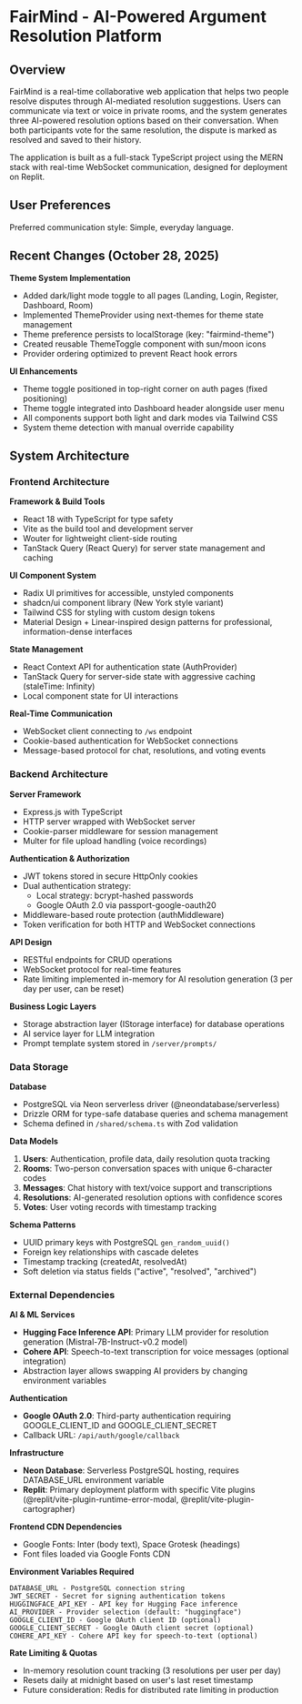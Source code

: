 # FairMind - AI-Powered Argument Resolution Platform

## Overview

FairMind is a real-time collaborative web application that helps two people resolve disputes through AI-mediated resolution suggestions. Users can communicate via text or voice in private rooms, and the system generates three AI-powered resolution options based on their conversation. When both participants vote for the same resolution, the dispute is marked as resolved and saved to their history.

The application is built as a full-stack TypeScript project using the MERN stack with real-time WebSocket communication, designed for deployment on Replit.

## User Preferences

Preferred communication style: Simple, everyday language.

## Recent Changes (October 28, 2025)

**Theme System Implementation**
- Added dark/light mode toggle to all pages (Landing, Login, Register, Dashboard, Room)
- Implemented ThemeProvider using next-themes for theme state management
- Theme preference persists to localStorage (key: "fairmind-theme")
- Created reusable ThemeToggle component with sun/moon icons
- Provider ordering optimized to prevent React hook errors

**UI Enhancements**
- Theme toggle positioned in top-right corner on auth pages (fixed positioning)
- Theme toggle integrated into Dashboard header alongside user menu
- All components support both light and dark modes via Tailwind CSS
- System theme detection with manual override capability

## System Architecture

### Frontend Architecture

**Framework & Build Tools**
- React 18 with TypeScript for type safety
- Vite as the build tool and development server
- Wouter for lightweight client-side routing
- TanStack Query (React Query) for server state management and caching

**UI Component System**
- Radix UI primitives for accessible, unstyled components
- shadcn/ui component library (New York style variant)
- Tailwind CSS for styling with custom design tokens
- Material Design + Linear-inspired design patterns for professional, information-dense interfaces

**State Management**
- React Context API for authentication state (AuthProvider)
- TanStack Query for server-side state with aggressive caching (staleTime: Infinity)
- Local component state for UI interactions

**Real-Time Communication**
- WebSocket client connecting to `/ws` endpoint
- Cookie-based authentication for WebSocket connections
- Message-based protocol for chat, resolutions, and voting events

### Backend Architecture

**Server Framework**
- Express.js with TypeScript
- HTTP server wrapped with WebSocket server
- Cookie-parser middleware for session management
- Multer for file upload handling (voice recordings)

**Authentication & Authorization**
- JWT tokens stored in secure HttpOnly cookies
- Dual authentication strategy:
  - Local strategy: bcrypt-hashed passwords
  - Google OAuth 2.0 via passport-google-oauth20
- Middleware-based route protection (authMiddleware)
- Token verification for both HTTP and WebSocket connections

**API Design**
- RESTful endpoints for CRUD operations
- WebSocket protocol for real-time features
- Rate limiting implemented in-memory for AI resolution generation (3 per day per user, can be reset)

**Business Logic Layers**
- Storage abstraction layer (IStorage interface) for database operations
- AI service layer for LLM integration
- Prompt template system stored in `/server/prompts/`

### Data Storage

**Database**
- PostgreSQL via Neon serverless driver (@neondatabase/serverless)
- Drizzle ORM for type-safe database queries and schema management
- Schema defined in `/shared/schema.ts` with Zod validation

**Data Models**
1. **Users**: Authentication, profile data, daily resolution quota tracking
2. **Rooms**: Two-person conversation spaces with unique 6-character codes
3. **Messages**: Chat history with text/voice support and transcriptions
4. **Resolutions**: AI-generated resolution options with confidence scores
5. **Votes**: User voting records with timestamp tracking

**Schema Patterns**
- UUID primary keys with PostgreSQL `gen_random_uuid()`
- Foreign key relationships with cascade deletes
- Timestamp tracking (createdAt, resolvedAt)
- Soft deletion via status fields ("active", "resolved", "archived")

### External Dependencies

**AI & ML Services**
- **Hugging Face Inference API**: Primary LLM provider for resolution generation (Mistral-7B-Instruct-v0.2 model)
- **Cohere API**: Speech-to-text transcription for voice messages (optional integration)
- Abstraction layer allows swapping AI providers by changing environment variables

**Authentication**
- **Google OAuth 2.0**: Third-party authentication requiring GOOGLE_CLIENT_ID and GOOGLE_CLIENT_SECRET
- Callback URL: `/api/auth/google/callback`

**Infrastructure**
- **Neon Database**: Serverless PostgreSQL hosting, requires DATABASE_URL environment variable
- **Replit**: Primary deployment platform with specific Vite plugins (@replit/vite-plugin-runtime-error-modal, @replit/vite-plugin-cartographer)

**Frontend CDN Dependencies**
- Google Fonts: Inter (body text), Space Grotesk (headings)
- Font files loaded via Google Fonts CDN

**Environment Variables Required**
```
DATABASE_URL - PostgreSQL connection string
JWT_SECRET - Secret for signing authentication tokens
HUGGINGFACE_API_KEY - API key for Hugging Face inference
AI_PROVIDER - Provider selection (default: "huggingface")
GOOGLE_CLIENT_ID - Google OAuth client ID (optional)
GOOGLE_CLIENT_SECRET - Google OAuth client secret (optional)
COHERE_API_KEY - Cohere API key for speech-to-text (optional)
```

**Rate Limiting & Quotas**
- In-memory resolution count tracking (3 resolutions per user per day)
- Resets daily at midnight based on user's last reset timestamp
- Future consideration: Redis for distributed rate limiting in production